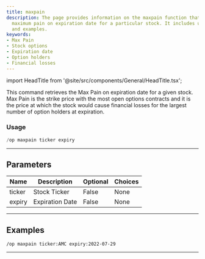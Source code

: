 ```yaml
---
title: maxpain
description: The page provides information on the maxpain function that finds the
  maximum pain on expiration date for a particular stock. It includes usage, parameters,
  and examples.
keywords:
- Max Pain
- Stock options
- Expiration date
- Option holders
- Financial losses
---
```


import HeadTitle from '@site/src/components/General/HeadTitle.tsx';

<HeadTitle title="options: maxpain - Discord Reference | OpenBB Bot Docs" />

This command retrieves the Max Pain on expiration date for a given stock. Max Pain is the strike price with the most open options contracts and it is the price at which the stock would cause financial losses for the largest number of option holders at expiration.

### Usage

```python wordwrap
/op maxpain ticker expiry
```

---

## Parameters

| Name | Description | Optional | Choices |
| ---- | ----------- | -------- | ------- |
| ticker | Stock Ticker | False | None |
| expiry | Expiration Date | False | None |


---

## Examples

```
/op maxpain ticker:AMC expiry:2022-07-29
```

---
